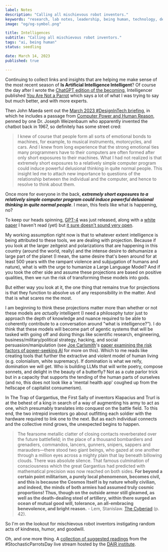 ```yaml
---
label: Notes
description: "Calling all mischievous robot inventors."
keywords: "research, lab notes, leadership, being human, technology, design, cosmology, worlding"
image: "og/og-symbol.png"

title: Intelligences
subtitle: "Calling all mischievous robot inventors."
tags: "ai, being human"
status: seedling

date: March 14, 2023
published: true

---
```


Continuing to collect links and insights that are helping me make sense of the most recent season of **Is Artificial Intelligence Intelligent**? Of course the day after I wrote the [ChatGPT edition of the becoming](../../the-becoming/005), Intelligencer published [You Are Not a Parrot](https://nymag.com/intelligencer/article/ai-artificial-intelligence-chatbots-emily-m-bender.html) which says a lot of what I was trying to say but much better, and with more experts.

Then John Maeda sent out the [March 2023 #DesignInTech briefing](https://www.linkedin.com/pulse/simons-scissors-weizenbaums-wisdom-nicholas-dr-john-maeda/), in which he includes a passage from [Computer Power and Human Reason](http://blogs.evergreen.edu/cpat/files/2013/05/Computer-Power-and-Human-Reason.pdf), penned by one Dr. Joseph Weizenbaum who apparently invented the chatbot back in 1967, so definitely has some street cred:

> I knew of course that people form all sorts of emotional bonds to machines, for example, to musical instruments, motorcycles, and cars. And I knew from long experience that the strong emotional ties many programmers have to their computers are often formed after only short exposures to their machines. What I had not realized is that extremely short exposures to a relatively simple computer program could induce powerful delusional thinking in quite normal people.
This insight led me to attach new importance to questions of the relationship between the individual and the computer, and hence to resolve to think about them.

Once more for everyone in the back, **_extremely short exposures to a relatively simple computer program could induce powerful delusional thinking in quite normal people_**. I mean, this feels like what is happening, no?

To keep our heads spinning, [GPT-4](https://openai.com/research/gpt-4) was just released, along with a [white paper](https://arxiv.org/abs/2303.08774) I haven't read (yet) but [it sure doesn't sound very open](https://twitter.com/emilymbender/status/1636089802260111360).

My working assumption right now is that to whatever extent intelligence is being attributed to these tools, we are dealing with projection. Because if you look at the larger zeitgeist and polarizations that are happening in this country (around the world, really) and the intense desire to dehumanize a large part of the planet (I mean, the same desire that's been around for at least 500 years with the rampant violence and subjugation of humans and nature), what is with the urge to humanize a Large Language Model? And if you took the other side and assume these projections are based on positive qualities, then we run the risk of transforming these models into gods.

But either way you look at it, the one thing that remains true for projections is that they function to absolve us of any responsibility in the matter. And that is what scares me the most.

I am beginning to think these projections matter more than whether or not these models are _actually_ intelligent (I need a philosophy tutor just to approach the depth of knowledge and nuance required to be able to coherently contribute to a conversation around "what is intelligence?"). I do think that these models will become part of agentic systems that will be tasked with going off and doing things like scientific research, engineering, business/military/political strategy, hacking, and social persuasion/manipulation (see [Joe Carlsmith](https://joecarlsmith.com)'s [paper examining the risk factors of power-seeking AI](https://arxiv.org/pdf/2206.13353.pdf) for more on this). Which to me reads like creating tools that further the extractive and violent model of human living (e.g. colonialism, white supremacy). If domination is what we reify, domination we will get. Who is building LLMs that will write poetry, compose sonnets, and delight in the beauty of a butterfly? Not as a cute parlor trick but in a capacity that supports the tending of the human parts of ourselves (and no, this does not look like a 'mental health app' coughed up from the hellscape of capitalist consumerism).

In The Trap of Gargantius, the First Sally of inventors Klapacius and Trurl is at the behest of a king in search of a way of augmenting his army to act as one, which presumably translates into conquest on the battle field. To this end, the two intrepid inventors go about outfitting each soldier with the hardware required to link one to the next. But as each individual connects and the collective mind grows, the unexpected begins to happen.

> The fearsome metallic clatter of closing contacts reverberated over the future battlefield; in the place of a thousand bombardiers and grenadiers, commandos, lancers, gunners, snipers, sappers and marauders—there stood two giant beings, who gazed at one another through a million eyes across a mighty plain that lay beneath billowing clouds. There was absolute silence. That famous culmination of consciousness which the great Gargantius had predicted with mathematical precision was now reached on both sides. **For beyond a certain point militarism, a purely local phenomenon, becomes civil, and this is because the Cosmos Itself is by nature wholly civilian, and indeed, the minds of both armies had assumed truly cosmic proportions! Thus, though on the outside armor still gleamed, as well as the death-dealing steel of artillery, within there surged an ocean of mutual good will, tolerance, an all-embracing benevolence, and bright reason.** - Lem, Stanislaw. [The Cyberiad](https://www.amazon.com/The-Cyberiad/dp/0241467993/ref=tmm_pap_swatch_0?_encoding=UTF8&qid=1679086629&sr=8-1) (p. 42).

So I'm on the lookout for mischievous robot inventors instigating random acts of kindness, humor, and goodwill.

Oh, and one more thing. A [collection of suggested readings](https://docs.google.com/document/d/1bG0yIdawiUvwh7m0AnXV5W6JHkK9xwXemuVjSU5tbhQ/preview) from the #StochasticParrotsDay live stream hosted by the [DAIR institute](https://www.dair-institute.org).
